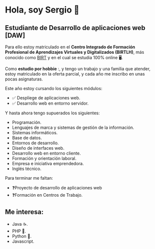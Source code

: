 # Hola, soy Sergio 👋

## Estudiante de Desarrollo de aplicaciones web [DAW]

Para ello estoy matriculado en el __Centro Integrado de Formación Profesional de Aprendizajes Virtuales y Digitalizados (BIRTLH)__, más conocido como [BIRT](https://www.birt.eus) y en el cual se estudia 100% online 🖥️.

Como __estudio por hobbie__ :, y tengo un trabajo y una familia que atender, estoy matriculado en la oferta parcial, y cada año me inscribo en unas pocas asignaturas.

Este año estoy cursando los siguientes módulos:

- ✅ Despliege de aplicaciones web.
- ✅ Desarrollo web en entorno servidor.

Y hasta ahora tengo supuerados los siguientes:

- Programación.
- Lenguajes de marca y sistemas de gestión de la información.
- Sistemas informáticos.
- Base de datos.
- Entornos de desarrollo.
- Diseño de interfaces web.
- Desarrollo web en entorno cliente.
- Formación y orientación laboral.
- Empresa e iniciativa emprendedora.
- Inglés técnico.

Para terminar me faltan:

- ❓Proyecto de desarrollo de aplicaciones web
- ❓Formación en Centros de Trabajo.

## Me interesa:

+ Java ☕.
+ PHP 🐘.
+ Python 🐍.
+ Javascript.
